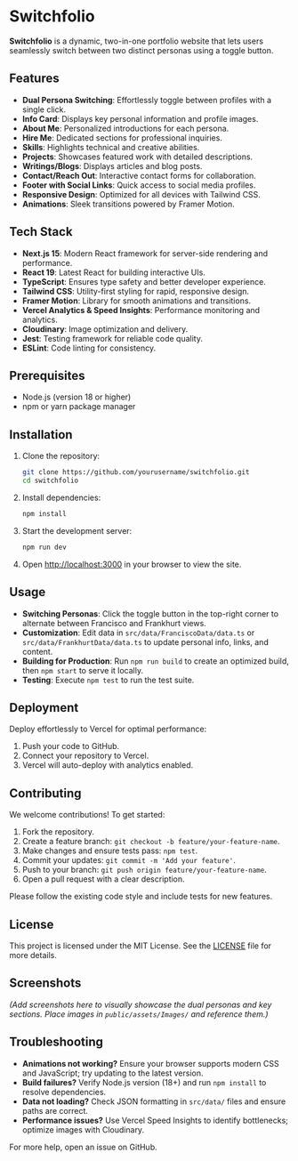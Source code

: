 # Switchfolio

**Switchfolio** is a dynamic, two-in-one portfolio website that lets users seamlessly switch between two distinct personas using a toggle button.

## Features

- **Dual Persona Switching**: Effortlessly toggle between profiles with a single click.
- **Info Card**: Displays key personal information and profile images.
- **About Me**: Personalized introductions for each persona.
- **Hire Me**: Dedicated sections for professional inquiries.
- **Skills**: Highlights technical and creative abilities.
- **Projects**: Showcases featured work with detailed descriptions.
- **Writings/Blogs**: Displays articles and blog posts.
- **Contact/Reach Out**: Interactive contact forms for collaboration.
- **Footer with Social Links**: Quick access to social media profiles.
- **Responsive Design**: Optimized for all devices with Tailwind CSS.
- **Animations**: Sleek transitions powered by Framer Motion.

## Tech Stack

- **Next.js 15**: Modern React framework for server-side rendering and performance.
- **React 19**: Latest React for building interactive UIs.
- **TypeScript**: Ensures type safety and better developer experience.
- **Tailwind CSS**: Utility-first styling for rapid, responsive design.
- **Framer Motion**: Library for smooth animations and transitions.
- **Vercel Analytics & Speed Insights**: Performance monitoring and analytics.
- **Cloudinary**: Image optimization and delivery.
- **Jest**: Testing framework for reliable code quality.
- **ESLint**: Code linting for consistency.

## Prerequisites

- Node.js (version 18 or higher)
- npm or yarn package manager

## Installation

1. Clone the repository:
   ```bash
   git clone https://github.com/yourusername/switchfolio.git
   cd switchfolio
   ```

2. Install dependencies:
   ```bash
   npm install
   ```

3. Start the development server:
   ```bash
   npm run dev
   ```

4. Open [http://localhost:3000](http://localhost:3000) in your browser to view the site.

## Usage

- **Switching Personas**: Click the toggle button in the top-right corner to alternate between Francisco and Frankhurt views.
- **Customization**: Edit data in `src/data/FranciscoData/data.ts` or `src/data/FrankhurtData/data.ts` to update personal info, links, and content.
- **Building for Production**: Run `npm run build` to create an optimized build, then `npm start` to serve it locally.
- **Testing**: Execute `npm test` to run the test suite.

## Deployment

Deploy effortlessly to Vercel for optimal performance:

1. Push your code to GitHub.
2. Connect your repository to Vercel.
3. Vercel will auto-deploy with analytics enabled.

## Contributing

We welcome contributions! To get started:

1. Fork the repository.
2. Create a feature branch: `git checkout -b feature/your-feature-name`.
3. Make changes and ensure tests pass: `npm test`.
4. Commit your updates: `git commit -m 'Add your feature'`.
5. Push to your branch: `git push origin feature/your-feature-name`.
6. Open a pull request with a clear description.

Please follow the existing code style and include tests for new features.

## License

This project is licensed under the MIT License. See the [LICENSE](LICENSE) file for more details.

## Screenshots

*(Add screenshots here to visually showcase the dual personas and key sections. Place images in `public/assets/Images/` and reference them.)*

## Troubleshooting

- **Animations not working?** Ensure your browser supports modern CSS and JavaScript; try updating to the latest version.
- **Build failures?** Verify Node.js version (18+) and run `npm install` to resolve dependencies.
- **Data not loading?** Check JSON formatting in `src/data/` files and ensure paths are correct.
- **Performance issues?** Use Vercel Speed Insights to identify bottlenecks; optimize images with Cloudinary.

For more help, open an issue on GitHub.
